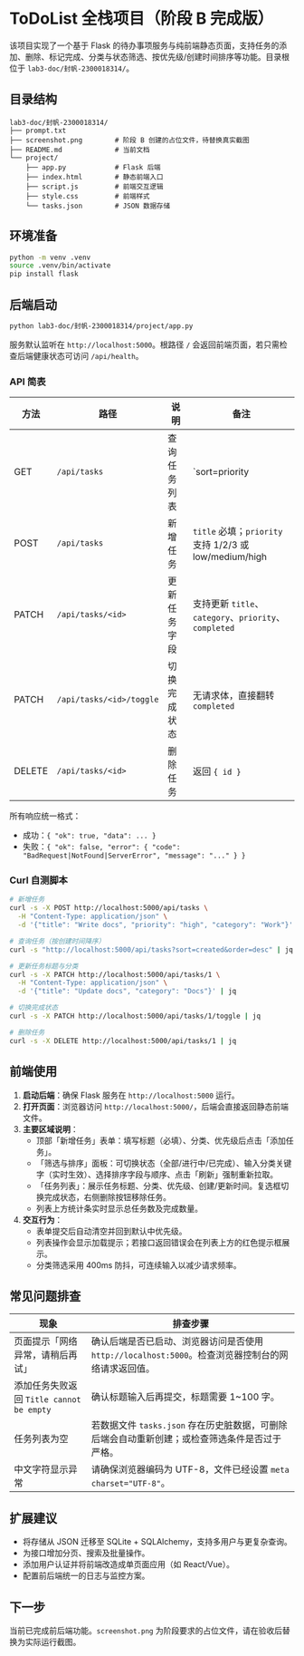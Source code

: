 # ToDoList 全栈项目（阶段 B 完成版）

该项目实现了一个基于 Flask 的待办事项服务与纯前端静态页面，支持任务的添加、删除、标记完成、分类与状态筛选、按优先级/创建时间排序等功能。目录根位于 `lab3-doc/封帆-2300018314/`。

## 目录结构
```
lab3-doc/封帆-2300018314/
├── prompt.txt
├── screenshot.png        # 阶段 B 创建的占位文件，待替换真实截图
├── README.md             # 当前文档
└── project/
    ├── app.py            # Flask 后端
    ├── index.html        # 静态前端入口
    ├── script.js         # 前端交互逻辑
    ├── style.css         # 前端样式
    └── tasks.json        # JSON 数据存储
```

## 环境准备
```bash
python -m venv .venv
source .venv/bin/activate
pip install flask
```

## 后端启动
```bash
python lab3-doc/封帆-2300018314/project/app.py
```
服务默认监听在 `http://localhost:5000`。根路径 `/` 会返回前端页面，若只需检查后端健康状态可访问 `/api/health`。

### API 简表
| 方法 | 路径 | 说明 | 备注 |
| ---- | ---- | ---- | ---- |
| GET | `/api/tasks` | 查询任务列表 | `sort=priority|created`，`order=asc|desc`，可按 `category` 与 `status`（all/active/completed）筛选 |
| POST | `/api/tasks` | 新增任务 | `title` 必填；`priority` 支持 1/2/3 或 low/medium/high |
| PATCH | `/api/tasks/<id>` | 更新任务字段 | 支持更新 `title`、`category`、`priority`、`completed` |
| PATCH | `/api/tasks/<id>/toggle` | 切换完成状态 | 无请求体，直接翻转 `completed` |
| DELETE | `/api/tasks/<id>` | 删除任务 | 返回 `{ id }` |

所有响应统一格式：
- 成功：`{ "ok": true, "data": ... }`
- 失败：`{ "ok": false, "error": { "code": "BadRequest|NotFound|ServerError", "message": "..." } }`

### Curl 自测脚本
```bash
# 新增任务
curl -s -X POST http://localhost:5000/api/tasks \
  -H "Content-Type: application/json" \
  -d '{"title": "Write docs", "priority": "high", "category": "Work"}' | jq

# 查询任务（按创建时间降序）
curl -s "http://localhost:5000/api/tasks?sort=created&order=desc" | jq

# 更新任务标题与分类
curl -s -X PATCH http://localhost:5000/api/tasks/1 \
  -H "Content-Type: application/json" \
  -d '{"title": "Update docs", "category": "Docs"}' | jq

# 切换完成状态
curl -s -X PATCH http://localhost:5000/api/tasks/1/toggle | jq

# 删除任务
curl -s -X DELETE http://localhost:5000/api/tasks/1 | jq
```

## 前端使用
1. **启动后端**：确保 Flask 服务在 `http://localhost:5000` 运行。
2. **打开页面**：浏览器访问 `http://localhost:5000/`，后端会直接返回静态前端文件。
3. **主要区域说明**：
   - 顶部「新增任务」表单：填写标题（必填）、分类、优先级后点击「添加任务」。
   - 「筛选与排序」面板：可切换状态（全部/进行中/已完成）、输入分类关键字（实时生效）、选择排序字段与顺序、点击「刷新」强制重新拉取。
   - 「任务列表」：展示任务标题、分类、优先级、创建/更新时间。复选框切换完成状态，右侧删除按钮移除任务。
   - 列表上方统计条实时显示总任务数及完成数量。
4. **交互行为**：
   - 表单提交后自动清空并回到默认中优先级。
   - 列表操作会显示加载提示；若接口返回错误会在列表上方的红色提示框展示。
   - 分类筛选采用 400ms 防抖，可连续输入以减少请求频率。

## 常见问题排查
| 现象 | 排查步骤 |
| ---- | ---- |
| 页面提示「网络异常，请稍后再试」 | 确认后端是否已启动、浏览器访问是否使用 `http://localhost:5000`。检查浏览器控制台的网络请求返回值。 |
| 添加任务失败返回 `Title cannot be empty` | 确认标题输入后再提交，标题需要 1~100 字。 |
| 任务列表为空 | 若数据文件 `tasks.json` 存在历史脏数据，可删除后端会自动重新创建；或检查筛选条件是否过于严格。 |
| 中文字符显示异常 | 请确保浏览器编码为 UTF-8，文件已经设置 `meta charset="UTF-8"`。 |

## 扩展建议
- 将存储从 JSON 迁移至 SQLite + SQLAlchemy，支持多用户与更复杂查询。
- 为接口增加分页、搜索及批量操作。
- 添加用户认证并将前端改造成单页面应用（如 React/Vue）。
- 配置前后端统一的日志与监控方案。

## 下一步
当前已完成前后端功能。`screenshot.png` 为阶段要求的占位文件，请在验收后替换为实际运行截图。
